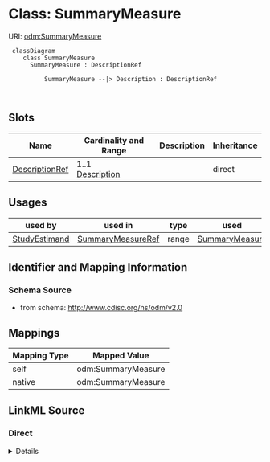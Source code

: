 # Class: SummaryMeasure



URI: [odm:SummaryMeasure](http://www.cdisc.org/ns/odm/v2.0/SummaryMeasure)



```mermaid
 classDiagram
    class SummaryMeasure
      SummaryMeasure : DescriptionRef
        
          SummaryMeasure --|> Description : DescriptionRef
        
      
```




<!-- no inheritance hierarchy -->


## Slots

| Name | Cardinality and Range | Description | Inheritance |
| ---  | --- | --- | --- |
| [DescriptionRef](DescriptionRef.md) | 1..1 <br/> [Description](Description.md) |  | direct |





## Usages

| used by | used in | type | used |
| ---  | --- | --- | --- |
| [StudyEstimand](StudyEstimand.md) | [SummaryMeasureRef](SummaryMeasureRef.md) | range | [SummaryMeasure](SummaryMeasure.md) |






## Identifier and Mapping Information







### Schema Source


* from schema: http://www.cdisc.org/ns/odm/v2.0





## Mappings

| Mapping Type | Mapped Value |
| ---  | ---  |
| self | odm:SummaryMeasure |
| native | odm:SummaryMeasure |





## LinkML Source

<!-- TODO: investigate https://stackoverflow.com/questions/37606292/how-to-create-tabbed-code-blocks-in-mkdocs-or-sphinx -->

### Direct

<details>
```yaml
name: SummaryMeasure
from_schema: http://www.cdisc.org/ns/odm/v2.0
slots:
- DescriptionRef
slot_usage:
  DescriptionRef:
    name: DescriptionRef
    domain_of:
    - ValueListDef
    - StudyEventGroupRef
    - StudyEventGroupDef
    - Origin
    - CommentDef
    - Protocol
    - StudyStructure
    - TrialPhase
    - StudyIndication
    - StudyIntervention
    - StudyObjective
    - StudyEndPoint
    - StudyTargetPopulation
    - StudyEstimand
    - IntercurrentEvent
    - SummaryMeasure
    - Arm
    - Epoch
    - TransitionTimingConstraint
    - AbsoluteTimingConstraint
    - RelativeTimingConstraint
    - DurationTimingConstraint
    - WorkflowDef
    - Criterion
    - ExceptionEvent
    - Organization
    - MetaDataVersion
    - StudyEventDef
    - ItemGroupDef
    - ItemDef
    - CodeList
    - ConditionDef
    - MethodDef
    - CodeListItem
    - EnumeratedItem
    - Location
    - Study
    - ODMFileMetadata
    range: Description
    required: true
    minimum_cardinality: 1
    maximum_cardinality: 1
class_uri: odm:SummaryMeasure

```
</details>

### Induced

<details>
```yaml
name: SummaryMeasure
from_schema: http://www.cdisc.org/ns/odm/v2.0
slot_usage:
  DescriptionRef:
    name: DescriptionRef
    domain_of:
    - ValueListDef
    - StudyEventGroupRef
    - StudyEventGroupDef
    - Origin
    - CommentDef
    - Protocol
    - StudyStructure
    - TrialPhase
    - StudyIndication
    - StudyIntervention
    - StudyObjective
    - StudyEndPoint
    - StudyTargetPopulation
    - StudyEstimand
    - IntercurrentEvent
    - SummaryMeasure
    - Arm
    - Epoch
    - TransitionTimingConstraint
    - AbsoluteTimingConstraint
    - RelativeTimingConstraint
    - DurationTimingConstraint
    - WorkflowDef
    - Criterion
    - ExceptionEvent
    - Organization
    - MetaDataVersion
    - StudyEventDef
    - ItemGroupDef
    - ItemDef
    - CodeList
    - ConditionDef
    - MethodDef
    - CodeListItem
    - EnumeratedItem
    - Location
    - Study
    - ODMFileMetadata
    range: Description
    required: true
    minimum_cardinality: 1
    maximum_cardinality: 1
attributes:
  DescriptionRef:
    name: DescriptionRef
    from_schema: http://www.cdisc.org/ns/odm/v2.0
    rank: 1000
    alias: DescriptionRef
    owner: SummaryMeasure
    domain_of:
    - ValueListDef
    - StudyEventGroupRef
    - StudyEventGroupDef
    - Origin
    - CommentDef
    - Protocol
    - StudyStructure
    - TrialPhase
    - StudyIndication
    - StudyIntervention
    - StudyObjective
    - StudyEndPoint
    - StudyTargetPopulation
    - StudyEstimand
    - IntercurrentEvent
    - SummaryMeasure
    - Arm
    - Epoch
    - TransitionTimingConstraint
    - AbsoluteTimingConstraint
    - RelativeTimingConstraint
    - DurationTimingConstraint
    - WorkflowDef
    - Criterion
    - ExceptionEvent
    - Organization
    - MetaDataVersion
    - StudyEventDef
    - ItemGroupDef
    - ItemDef
    - CodeList
    - ConditionDef
    - MethodDef
    - CodeListItem
    - EnumeratedItem
    - Location
    - Study
    - ODMFileMetadata
    range: Description
    required: true
    minimum_cardinality: 1
    maximum_cardinality: 1
class_uri: odm:SummaryMeasure

```
</details>